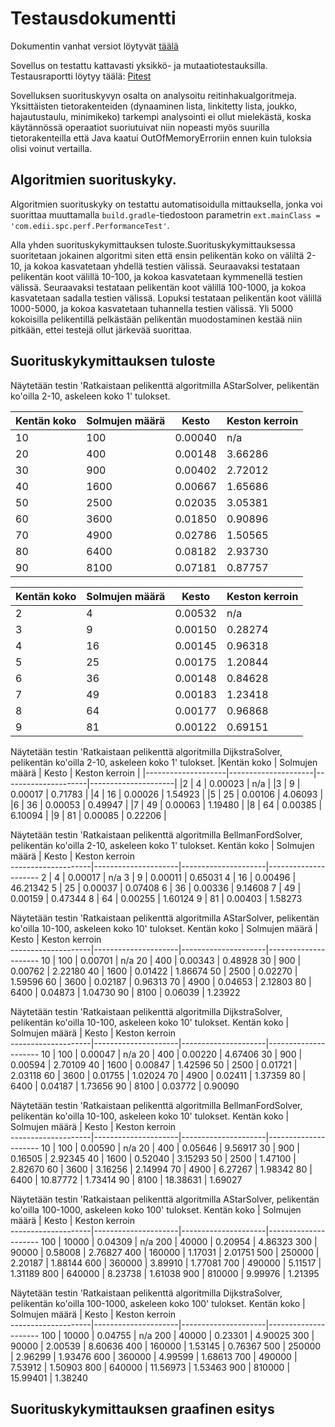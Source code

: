 # Testausdokumentti
Dokumentin vanhat versiot löytyvät [täälä](Testaustilanne.md)

Sovellus on testattu kattavasti yksikkö- ja mutaatiotestauksilla. Testausraportti löytyy täälä: [Pitest](https://htmlpreview.github.io/?https://github.com/lauripaatelainen/Shortest-Path-Challenge/blob/master/Dokumentaatio/pitest/201810052224/index.html)

Sovelluksen suorituskyvyn osalta on analysoitu reitinhakualgoritmeja.
Yksittäisten tietorakenteiden (dynaaminen lista, linkitetty lista, joukko, hajautustaulu, minimikeko) tarkempi analysointi ei ollut mielekästä,
koska käytännössä operaatiot suoriutuivat niin nopeasti myös suurilla tietorakenteilla että Java kaatui OutOfMemoryErroriin ennen kuin tuloksia olisi voinut vertailla.

## Algoritmien suorituskyky.
Algoritmien suorituskyky on testattu automatisoidulla mittauksella, jonka voi suorittaa muuttamalla `build.gradle`-tiedostoon parametrin `ext.mainClass = 'com.edii.spc.perf.PerformanceTest'`.

Alla yhden suorituskykymittauksen tuloste.Suorituskykymittauksessa suoritetaan jokainen algoritmi siten että ensin pelikentän koko on väliltä 2-10, ja kokoa kasvatetaan yhdellä testien välissä.
Seuraavaksi testataan pelikentän koot välillä 10-100, ja kokoa kasvatetaan kymmenellä testien välissä.
Seuraavaksi testataan pelikentän koot välillä 100-1000, ja kokoa kasvatetaan sadalla testien välissä.
Lopuksi testataan pelikentän koot välillä 1000-5000, ja kokoa kasvatetaan tuhannella testien välissä. 
Yli 5000 kokoisilla pelikentillä pelkästään pelikentän muodostaminen kestää niin pitkään, ettei testejä ollut järkevää suorittaa. 

## Suorituskykymittauksen tuloste
Näytetään testin 'Ratkaistaan pelikenttä algoritmilla AStarSolver, pelikentän ko'oilla 2-10, askeleen koko 1' tulokset.

Kentän koko         | Solmujen määrä      | Kesto               | Keston kerroin      
------------------- | ------------------- | ------------------- | ------------------- 
10                  | 100                 | 0.00040             | n/a
20                  | 400                 | 0.00148             | 3.66286
30                  | 900                 | 0.00402             | 2.72012
40                  | 1600                | 0.00667             | 1.65686
50                  | 2500                | 0.02035             | 3.05381
60                  | 3600                | 0.01850             | 0.90896
70                  | 4900                | 0.02786             | 1.50565
80                  | 6400                | 0.08182             | 2.93730
90                  | 8100                | 0.07181             | 0.87757



| Kentän koko         | Solmujen määrä      | Kesto               | Keston kerroin      |
| ------------------- | ------------------- | ------------------- | ------------------- |
| 2                   | 4                   | 0.00532             | n/a                 |
| 3                   | 9                   | 0.00150             | 0.28274             |
| 4                   | 16                  | 0.00145             | 0.96318             |
| 5                   | 25                  | 0.00175             | 1.20844             |
| 6                   | 36                  | 0.00148             | 0.84628             |
| 7                   | 49                  | 0.00183             | 1.23418             |
| 8                   | 64                  | 0.00177             | 0.96868             |
| 9                   | 81                  | 0.00122             | 0.69151             |

Näytetään testin 'Ratkaistaan pelikenttä algoritmilla DijkstraSolver, pelikentän ko'oilla 2-10, askeleen koko 1' tulokset.
|Kentän koko         | Solmujen määrä      | Kesto               | Keston kerroin      |
|--------------------|---------------------|---------------------|---------------------|
|2                   | 4                   | 0.00023             | n/a                 |
|3                   | 9                   | 0.00017             | 0.71783             |
|4                   | 16                  | 0.00026             | 1.54923             |
|5                   | 25                  | 0.00106             | 4.06093             |
|6                   | 36                  | 0.00053             | 0.49947             |
|7                   | 49                  | 0.00063             | 1.19480             |
|8                   | 64                  | 0.00385             | 6.10094             |
|9                   | 81                  | 0.00085             | 0.22206             |

Näytetään testin 'Ratkaistaan pelikenttä algoritmilla BellmanFordSolver, pelikentän ko'oilla 2-10, askeleen koko 1' tulokset.
Kentän koko         | Solmujen määrä      | Kesto               | Keston kerroin      
--------------------|---------------------|---------------------|---------------------
2                   | 4                   | 0.00017             | n/a
3                   | 9                   | 0.00011             | 0.65031
4                   | 16                  | 0.00496             | 46.21342
5                   | 25                  | 0.00037             | 0.07408
6                   | 36                  | 0.00336             | 9.14608
7                   | 49                  | 0.00159             | 0.47344
8                   | 64                  | 0.00255             | 1.60124
9                   | 81                  | 0.00403             | 1.58273

Näytetään testin 'Ratkaistaan pelikenttä algoritmilla AStarSolver, pelikentän ko'oilla 10-100, askeleen koko 10' tulokset.
Kentän koko         | Solmujen määrä      | Kesto               | Keston kerroin      
--------------------|---------------------|---------------------|---------------------
10                  | 100                 | 0.00701             | n/a
20                  | 400                 | 0.00343             | 0.48928
30                  | 900                 | 0.00762             | 2.22180
40                  | 1600                | 0.01422             | 1.86674
50                  | 2500                | 0.02270             | 1.59596
60                  | 3600                | 0.02187             | 0.96313
70                  | 4900                | 0.04653             | 2.12803
80                  | 6400                | 0.04873             | 1.04730
90                  | 8100                | 0.06039             | 1.23922

Näytetään testin 'Ratkaistaan pelikenttä algoritmilla DijkstraSolver, pelikentän ko'oilla 10-100, askeleen koko 10' tulokset.
Kentän koko         | Solmujen määrä      | Kesto               | Keston kerroin      
--------------------|---------------------|---------------------|---------------------
10                  | 100                 | 0.00047             | n/a
20                  | 400                 | 0.00220             | 4.67406
30                  | 900                 | 0.00594             | 2.70109
40                  | 1600                | 0.00847             | 1.42596
50                  | 2500                | 0.01721             | 2.03118
60                  | 3600                | 0.01755             | 1.02024
70                  | 4900                | 0.02411             | 1.37359
80                  | 6400                | 0.04187             | 1.73656
90                  | 8100                | 0.03772             | 0.90090

Näytetään testin 'Ratkaistaan pelikenttä algoritmilla BellmanFordSolver, pelikentän ko'oilla 10-100, askeleen koko 10' tulokset.
Kentän koko         | Solmujen määrä      | Kesto               | Keston kerroin      
--------------------|---------------------|---------------------|---------------------
10                  | 100                 | 0.00590             | n/a
20                  | 400                 | 0.05646             | 9.56917
30                  | 900                 | 0.16505             | 2.92345
40                  | 1600                | 0.52040             | 3.15293
50                  | 2500                | 1.47100             | 2.82670
60                  | 3600                | 3.16256             | 2.14994
70                  | 4900                | 6.27267             | 1.98342
80                  | 6400                | 10.87772            | 1.73414
90                  | 8100                | 18.38631            | 1.69027

Näytetään testin 'Ratkaistaan pelikenttä algoritmilla AStarSolver, pelikentän ko'oilla 100-1000, askeleen koko 100' tulokset.
Kentän koko         | Solmujen määrä      | Kesto               | Keston kerroin      
--------------------|---------------------|---------------------|---------------------
100                 | 10000               | 0.04309             | n/a
200                 | 40000               | 0.20954             | 4.86323
300                 | 90000               | 0.58008             | 2.76827
400                 | 160000              | 1.17031             | 2.01751
500                 | 250000              | 2.20187             | 1.88144
600                 | 360000              | 3.89910             | 1.77081
700                 | 490000              | 5.11517             | 1.31189
800                 | 640000              | 8.23738             | 1.61038
900                 | 810000              | 9.99976             | 1.21395

Näytetään testin 'Ratkaistaan pelikenttä algoritmilla DijkstraSolver, pelikentän ko'oilla 100-1000, askeleen koko 100' tulokset.
Kentän koko         | Solmujen määrä      | Kesto               | Keston kerroin      
--------------------|---------------------|---------------------|---------------------
100                 | 10000               | 0.04755             | n/a
200                 | 40000               | 0.23301             | 4.90025
300                 | 90000               | 2.00539             | 8.60636
400                 | 160000              | 1.53145             | 0.76367
500                 | 250000              | 2.96299             | 1.93476
600                 | 360000              | 4.99599             | 1.68613
700                 | 490000              | 7.53912             | 1.50903
800                 | 640000              | 11.56973            | 1.53463
900                 | 810000              | 15.99401            | 1.38240


## Suorituskykymittauksen graafinen esitys
